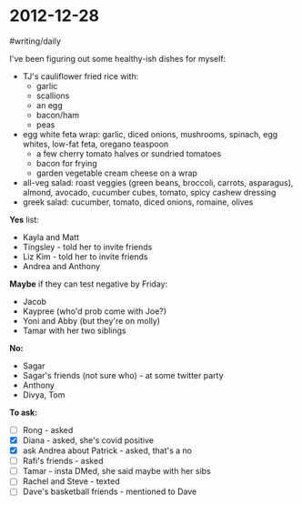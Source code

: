 # 2012-12-28
#writing/daily

I've been figuring out some healthy-ish dishes for myself:
* TJ's cauliflower fried rice with:
  * garlic
  * scallions
  * an egg
  * bacon/ham
  * peas
* egg white feta wrap: garlic, diced onions, mushrooms, spinach, egg whites, low-fat feta, oregano teaspoon
  * a few cherry tomato halves or sundried tomatoes
  * bacon for frying
  * garden vegetable cream cheese on a wrap
* all-veg salad: roast veggies (green beans, broccoli, carrots, asparagus), almond, avocado, cucumber cubes, tomato, spicy cashew dressing
* greek salad: cucumber, tomato, diced onions, romaine, olives



**Yes** list:
* Kayla and Matt
* Tingsley - told her to invite friends
* Liz Kim - told her to invite friends
* Andrea and Anthony

**Maybe** if they can test negative by Friday:
* Jacob 
* Kaypree (who'd prob come with Joe?)
* Yoni and Abby (but they're on molly)
* Tamar with her two siblings

**No:**
* Sagar
* Sagar's friends (not sure who) - at some twitter party
* Anthony
* Divya, Tom

**To ask:**
- [ ] Rong - asked
- [x] Diana - asked, she's covid positive
- [x] ask Andrea about Patrick - asked, that's a no
- [ ] Rafi's friends - asked
- [ ] Tamar - insta DMed, she said maybe with her sibs
- [ ] Rachel and Steve - texted
- [ ] Dave's basketball friends - mentioned to Dave